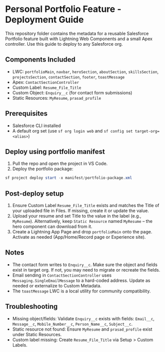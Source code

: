 # Personal Portfolio Feature - Deployment Guide

This repository folder contains the metadata for a reusable Salesforce Portfolio feature built with Lightning Web Components and a small Apex controller. Use this guide to deploy to any Salesforce org.

## Components Included

- LWC: `portfolioMain`, `navbar`, `heroSection`, `aboutSection`, `skillsSection`, `projectsSection`, `contactSection`, `footer`, `toastMessage`
- Apex: `ContactSectionController`
- Custom Label: `Resume_File_Title`
- Custom Object: `Enquiry__c` (for contact form submissions)
- Static Resources: `MyResume`, `prasad_profile`

## Prerequisites

- Salesforce CLI installed
- A default org set (use `sf org login web` and `sf config set target-org=<alias>`)

## Deploy using portfolio manifest

1. Pull the repo and open the project in VS Code.
2. Deploy the portfolio package:

```powershell
sf project deploy start -x manifest/portfolio-package.xml
```

## Post-deploy setup

1. Ensure Custom Label `Resume_File_Title` exists and matches the Title of your uploaded file in Files. If missing, create it or update the value.
2. Upload your resume and set Title to the value in the label (e.g., `MyResume`). Alternatively, keep `Static Resource` named `MyResume` – the hero component can download from it.
3. Create a Lightning App Page and drop `portfolioMain` onto the page. Activate as needed (App/Home/Record page or Experience site).

## Notes

- The contact form writes to `Enquiry__c`. Make sure the object and fields exist in target org. If not, you may need to migrate or recreate the fields.
- Email sending in `ContactSectionController` uses `Messaging.SingleEmailMessage` to a hard-coded address. Update as needed or externalize to Custom Metadata.
- The `toastMessage` LWC is a local utility for community compatibility.

## Troubleshooting

- Missing object/fields: Validate `Enquiry__c` exists with fields: `Email__c`, `Message__c`, `Mobile_Number__c`, `Person_Name__c`, `Subject__c`.
- Static resource not found: Ensure `MyResume` and `prasad_profile` exist under Static Resources.
- Custom label missing: Create `Resume_File_Title` via Setup > Custom Labels.
